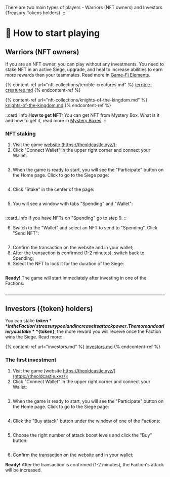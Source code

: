 <p>There are two main types of players - Warriors (NFT owners) and Investors (Treasury Tokens holders).
::

# 🚀 How to start playing

## Warriors (NFT owners)

If you are an NFT owner, you can play without any investments. You need to stake NFT 
in an active Siege, upgrade, and heal to increase abilities to earn more rewards than 
your teammates. Read more in [Game-Fi Elements](http://TBD.com).

{% content-ref url="nft-collections/terrible-creatures.md" %}
[terrible-creatures.md](nft-collections/terrible-creatures.md)
{% endcontent-ref %}

{% content-ref url="nft-collections/knights-of-the-kingdom.md" %}
[knights-of-the-kingdom.md](nft-collections/knights-of-the-kingdom.md)
{% endcontent-ref %}

::card_info
**How to get NFT:** You can get NFT from Mystery Box. What is it and how to get it, read 
more in [Mystery Boxes](mystery-boxes.md).
::

### NFT staking
1. Visit the game [website (https://theoldcastle.xyz/)](https://theoldcastle.xyz/);
2. Click "Connect Wallet" in the upper right corner and connect your Wallet:

<figure><img src="/assets/docs/.gitbook/assets/connect_wallet.png" alt=""><figcaption></figcaption></figure>

3. When the game is ready to start, you will see the "Participate" button on the Home page. 
Click to go to the Siege page:

<figure><img src="/assets/docs/.gitbook/assets/participate.png" alt=""><figcaption></figcaption></figure>

4. Click "Stake" in the center of the page:

<figure><img src="/assets/docs/.gitbook/assets/stake.png" alt=""><figcaption></figcaption></figure>

5. You will see a window with tabs "Spending" and "Wallet":

<figure><img src="/assets/docs/.gitbook/assets/spending.png" alt=""><figcaption></figcaption></figure>

::card_info
If you have NFTs on "Spending" go to step 9.
::

6. Switch to the "Wallet" and select an NFT to send to "Spending". Click "Send NFT":

<figure><img src="/assets/docs/.gitbook/assets/wallet.png" alt=""><figcaption></figcaption></figure>

7. Confirm the transaction on the website and in your wallet;
8. After the transaction is confirmed (1-2 minutes), switch back to Spending;
9. Select the NFT to lock it for the duration of the Siege:

<figure><img src="/assets/docs/.gitbook/assets/nft_on_spending.png" alt=""><figcaption></figcaption></figure>

**Ready!** The game will start immediately after investing in one of the Factions.

<figure><img src="/assets/docs/.gitbook/assets/stake_ready.png" alt=""><figcaption></figcaption></figure>

***

## Investors ({token} holders)

You can stake **${token}** in the Faction's treasury pool and increase its attack power. 
The more and earlier you stake **${token}**, the more reward you will receive once the 
Faction wins the Siege. Read more:

{% content-ref url="investors.md" %}
[investors.md](investors.md)
{% endcontent-ref %}

### The first investment
1. Visit the game [website https://theoldcastle.xyz/](https://theoldcastle.xyz/);
2. Click "Connect Wallet" in the upper right corner and connect your Wallet:

<figure><img src="/assets/docs/.gitbook/assets/connect_wallet.png" alt=""><figcaption></figcaption></figure>

3. When the game is ready to start, you will see the "Participate" button on the Home page. 
Click to go to the Siege page:

<figure><img src="/assets/docs/.gitbook/assets/participate.png" alt=""><figcaption></figcaption></figure>

4. Click the "Buy attack" button under the window of one of the Factions:

<figure><img src="/assets/docs/.gitbook/assets/buy_attack.png" alt=""><figcaption></figcaption></figure>

5. Choose the right number of attack boost levels and click the "Buy" button:

<figure><img src="/assets/docs/.gitbook/assets/attack_levels_{blockchain}_{token}.png" alt=""><figcaption></figcaption></figure>

6. Confirm the transaction on the website and in your wallet;

**Ready!** After the transaction is confirmed (1-2 minutes), the Faction's attack will be increased.

<figure><img src="/assets/docs/.gitbook/assets/investment_ready_{blockchain}_{token}.png" alt=""><figcaption></figcaption></figure>